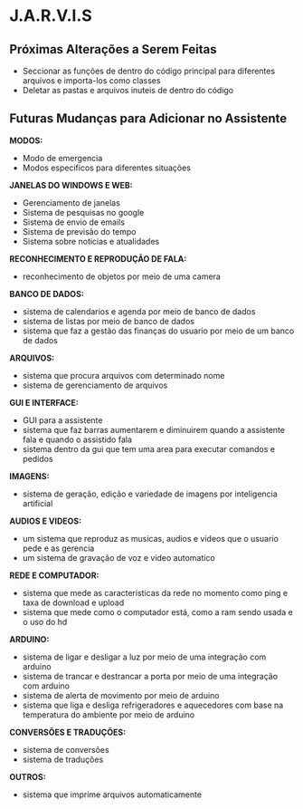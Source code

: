 # J.A.R.V.I.S
## Próximas Alterações a Serem Feitas
- Seccionar as funções de dentro do código principal para diferentes arquivos e importa-los como classes
- Deletar as pastas e arquivos inuteis de dentro do código

## Futuras Mudanças para Adicionar no Assistente
**MODOS:**
- Modo de emergencia
- Modos especificos para diferentes situações


**JANELAS DO WINDOWS E WEB:**
- Gerenciamento de janelas 
- Sistema de pesquisas no google
- Sistema de envio de emails
- Sistema de previsão do tempo
- Sistema sobre noticias e atualidades


**RECONHECIMENTO E REPRODUÇÃO DE FALA:**
- reconhecimento de objetos por meio de uma camera


**BANCO DE DADOS:**
- sistema de calendarios e agenda por meio de banco de dados
- sistema de listas por meio de banco de dados
- sistema que faz a gestão das finanças do usuario por meio de um banco de dados


**ARQUIVOS:**
- sistema que procura arquivos com determinado nome
- sistema de gerenciamento de arquivos


**GUI E INTERFACE:**
- GUI para a assistente
- sistema que faz barras aumentarem e diminuirem quando a assistente fala e quando o assistido fala
- sistema dentro da gui que tem uma area para executar comandos e pedidos


**IMAGENS:**
- sistema de geração, edição e variedade de imagens por inteligencia artificial


**AUDIOS E VIDEOS:**
- um sistema que reproduz as musicas, audios e videos que o usuario pede e as gerencia
- um sistema de gravação de voz e video automatico


**REDE E COMPUTADOR:**
- sistema que mede as caracteristicas da rede no momento como ping e taxa de download e upload
- sistema que mede como o computador está, como a ram sendo usada e o uso do hd


**ARDUINO:**
- sistema de ligar e desligar a luz por meio de uma integração com arduino
- sistema de trancar e destrancar a porta por meio de uma integração com arduino
- sistema de alerta de movimento por meio de arduino
- sistema que liga e desliga refrigeradores e aquecedores com base na temperatura do ambiente por meio de arduino


**CONVERSÕES E TRADUÇÕES:**
- sistema de conversões
- sistema de traduções


**OUTROS:**
- sistema que imprime arquivos automaticamente
